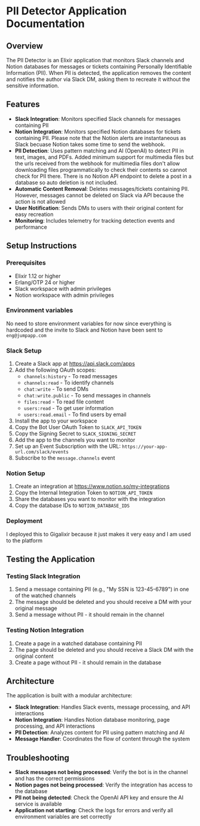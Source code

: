 # PII Detector Application Documentation

## Overview

The PII Detector is an Elixir application that monitors Slack channels and Notion databases for messages or tickets containing Personally Identifiable Information (PII). When PII is detected, the application removes the content and notifies the author via Slack DM, asking them to recreate it without the sensitive information.

## Features

- **Slack Integration**: Monitors specified Slack channels for messages containing PII
- **Notion Integration**: Monitors specified Notion databases for tickets containing PII. Please note that the Notion alerts are instantaneous as Slack becuase Notion takes some time to send the webhook.
- **PII Detection**: Uses pattern matching and AI (OpenAI) to detect PII in text, images, and PDFs. Added minimum support for multimedia files but the urls received from the webhook for multimedia files don't allow downloading files programmatically to check their contents so cannot check for PII there. There is no Notion API endpoint to delete a post in a database so auto deletion is not included.
- **Automatic Content Removal**: Deletes messages/tickets containing PII. However, messages cannot be deleted on Slack via API because the action is not allowed
- **User Notification**: Sends DMs to users with their original content for easy recreation
- **Monitoring**: Includes telemetry for tracking detection events and performance

## Setup Instructions

### Prerequisites

- Elixir 1.12 or higher
- Erlang/OTP 24 or higher
- Slack workspace with admin privileges
- Notion workspace with admin privileges

### Environment variables
No need to store environment variables for now since everything is hardcoded and the invite to Slack and Notion have been sent to `eng@jumpapp.com`


### Slack Setup

1. Create a Slack app at https://api.slack.com/apps
2. Add the following OAuth scopes:
   - `channels:history` - To read messages
   - `channels:read` - To identify channels
   - `chat:write` - To send DMs
   - `chat:write.public` - To send messages in channels
   - `files:read` - To read file content
   - `users:read` - To get user information
   - `users:read.email` - To find users by email
3. Install the app to your workspace
4. Copy the Bot User OAuth Token to `SLACK_API_TOKEN`
5. Copy the Signing Secret to `SLACK_SIGNING_SECRET`
6. Add the app to the channels you want to monitor
7. Set up an Event Subscription with the URL: `https://your-app-url.com/slack/events`
8. Subscribe to the `message.channels` event

### Notion Setup

1. Create an integration at https://www.notion.so/my-integrations
2. Copy the Internal Integration Token to `NOTION_API_TOKEN`
3. Share the databases you want to monitor with the integration
4. Copy the database IDs to `NOTION_DATABASE_IDS`


### Deployment
I deployed this to Gigalixir because it just makes it very easy and I am used to the platform

## Testing the Application

### Testing Slack Integration

1. Send a message containing PII (e.g., "My SSN is 123-45-6789") in one of the watched channels
2. The message should be deleted and you should receive a DM with your original message
3. Send a message without PII - it should remain in the channel

### Testing Notion Integration

1. Create a page in a watched database containing PII
2. The page should be deleted and you should receive a Slack DM with the original content
3. Create a page without PII - it should remain in the database

## Architecture

The application is built with a modular architecture:

- **Slack Integration**: Handles Slack events, message processing, and API interactions
- **Notion Integration**: Handles Notion database monitoring, page processing, and API interactions
- **PII Detection**: Analyzes content for PII using pattern matching and AI
- **Message Handler**: Coordinates the flow of content through the system

## Troubleshooting

- **Slack messages not being processed**: Verify the bot is in the channel and has the correct permissions
- **Notion pages not being processed**: Verify the integration has access to the database
- **PII not being detected**: Check the OpenAI API key and ensure the AI service is available
- **Application not starting**: Check the logs for errors and verify all environment variables are set correctly
